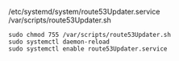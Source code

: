 /etc/systemd/system/route53Updater.service
/var/scripts/route53Updater.sh

```
sudo chmod 755 /var/scripts/route53Updater.sh
sudo systemctl daemon-reload
sudo systemctl enable route53Updater.service
```
